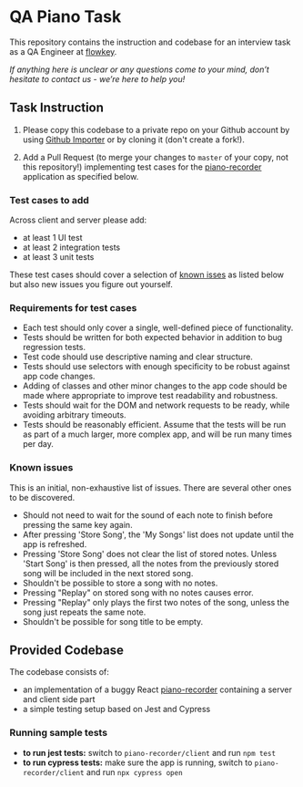 # QA Piano Task

This repository contains the instruction and codebase for an interview task as a QA Engineer at [flowkey](https://www.flowkey.com).

*If anything here is unclear or any questions come to your mind, don’t hesitate to contact us - we’re here to help you!*

## Task Instruction

1. Please copy this codebase to a private repo on your Github account by using [Github Importer](https://help.github.com/en/articles/importing-a-repository-with-github-importer) or by cloning it (don't create a fork!).

2. Add a Pull Request (to merge your changes to `master` of your copy, not this repository!) implementing test cases for the [piano-recorder](piano-recorder) application as specified below.

### Test cases to add

Across client and server please add:
- at least 1 UI test
- at least 2 integration tests
- at least 3 unit tests

These test cases should cover a selection of [known isses](#known-issues) as listed below but also new issues you figure out yourself.

### Requirements for test cases

- Each test should only cover a single, well-defined piece of functionality.
- Tests should be written for both expected behavior in addition to bug regression tests.
- Test code should use descriptive naming and clear structure.
- Tests should use selectors with enough specificity to be robust against app code changes.
- Adding of classes and other minor changes to the app code should be made where appropriate to improve test readability and robustness.
- Tests should wait for the DOM and network requests to be ready, while avoiding arbitrary timeouts.
- Tests should be reasonably efficient. Assume that the tests will be run as part of a much larger, more complex app, and will be run many times per day.

### Known issues

This is an initial, non-exhaustive list of issues. There are several other ones to be discovered.

- Should not need to wait for the sound of each note to finish before pressing the same key again.
- After pressing 'Store Song', the 'My Songs' list does not update until the app is refreshed.
- Pressing 'Store Song' does not clear the list of stored notes. Unless 'Start Song' is then pressed, all the notes from the previously stored song will be included in the next stored song.
- Shouldn't be possible to store a song with no notes.
- Pressing "Replay" on stored song with no notes causes error.
- Pressing "Replay" only plays the first two notes of the song, unless the song just repeats the same note.
- Shouldn't be possible for song title to be empty.

## Provided Codebase

The codebase consists of:
- an implementation of a buggy React [piano-recorder](piano-recorder) containing a server and client side part
- a simple testing setup based on Jest and Cypress

### Running sample tests

- **to run jest tests:** switch to `piano-recorder/client` and run `npm test`
- **to run cypress tests:** make sure the app is running, switch to `piano-recorder/client` and run `npx cypress open` 

